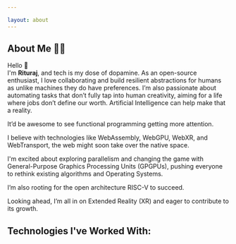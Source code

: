 ```yaml
---

layout: about
---
```


<script>
  import FamiliarTechStack from '$lib/components/site/familiar-tech-stack.svelte'
</script>

## About Me 👨‍💻

Hello <span class="wave">👋</span>  
I'm **Rituraj**, and tech is my dose of dopamine. As an open-source enthusiast, I love collaborating and build resilient abstractions for humans as unlike machines they do have preferences.
I’m also passionate about automating tasks that don’t fully tap into human creativity, aiming for a life where jobs don’t define our worth. Artificial Intelligence can help make that a reality.

It’d be awesome to see functional programming getting more attention.

I believe with technologies like WebAssembly, WebGPU, WebXR, and WebTransport, the web might soon take over the native space.

I'm excited about exploring parallelism and changing the game with General-Purpose Graphics Processing Units (GPGPUs), pushing everyone to rethink existing algorithms and Operating Systems.

I’m also rooting for the open architecture RISC-V to succeed.

Looking ahead, I’m all in on Extended Reality (XR) and eager to contribute to its growth.

## Technologies I've Worked With:

<FamiliarTechStack />
